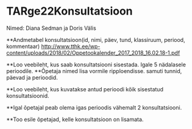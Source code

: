 # TARge22Konsultatsioon
Nimed: Diana Sedman ja Doris Välis

**Andmetabel konsultatsioon(id, nimi, päev, tund, klassiruum, periood, kommentaar)
http://www.tthk.ee/wp-content/uploads/2018/02/Oppetookalender_2017_2018_16.02.18-1.pdf

**Loo veebileht, kus saab konsultatsiooni sisestada. Igale 5 nädalasele perioodile.
**Õpetaja nimed lisa vormile ripploendisse. samuti tunnid, päevad ja perioodid.

**Loo veebileht, kus kuvatakse antud perioodi kõik sisestatud konsultatsioonid.

**Igal õpetajal peab olema igas perioodis vähemalt 2 konsultatsiooni.

**Too esile õpetajad, kelle konsultatsioon on lisamata.

